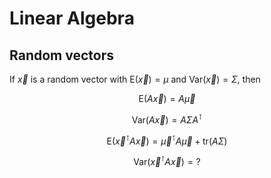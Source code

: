 # Linear Algebra


## Random vectors

If $`\vec{x}`$ is a random vector with $`\mathrm{E}(\vec{x})=\mu`$
and $`\mathrm{Var}(\vec{x})=\Sigma`$, then

$$ \mathrm{E}(A \vec{x}) = A \vec{\mu} $$

$$ \mathrm{Var}(A \vec{x}) = A \Sigma A^\intercal $$

$$ \mathrm{E}(\vec{x}^\intercal A \vec{x}) = \vec{\mu}^\intercal A \vec{\mu} + \mathrm{tr}(A\Sigma) $$

$$ \mathrm{Var}(\vec{x}^\intercal A \vec{x}) = ? $$

